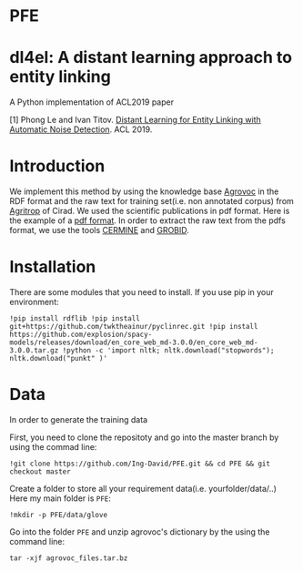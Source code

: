 # PFE
# dl4el: A distant learning approach to entity linking
A Python implementation of ACL2019 paper

[1] Phong Le and Ivan Titov. [Distant Learning for Entity Linking with Automatic Noise Detection](https://arxiv.org/abs/1905.07189). ACL 2019.

# Introduction

We implement this method by using the knowledge base [Agrovoc](https://agrovoc.fao.org/agrovocReleases/agrovoc_2021-05-04_core.rdf.zip) in the RDF format and the raw text for training set(i.e. non annotated corpus) from [Agritrop](https://agritrop.cirad.fr/) of Cirad. We used the scientific publications in pdf format. Here is the example of a [pdf format](http://agritrop.cirad.fr/557447/1/document_557447.pdf). In order to extract the raw text from the pdfs format, we use the tools [CERMINE](https://github.com/CeON/CERMINE) and [GROBID](https://github.com/kermitt2/grobid).

# Installation

There are some modules that you need to install. If you use pip in your environment:

`!pip install rdflib
!pip install git+https://github.com/twktheainur/pyclinrec.git
!pip install https://github.com/explosion/spacy-models/releases/download/en_core_web_md-3.0.0/en_core_web_md-3.0.0.tar.gz
!python -c 'import nltk; nltk.download("stopwords"); nltk.download("punkt" )'`





# Data

In order to generate the training data

First, you need to clone the repositoty and go into the master branch by using the commad line:

`!git clone https://github.com/Ing-David/PFE.git && cd PFE && git checkout master`

Create a folder to store all your requirement data(i.e. yourfolder/data/..) Here my main folder is `PFE`:

`!mkdir -p PFE/data/glove`

Go into the folder `PFE` and unzip agrovoc's dictionary by the using the command line:

`tar -xjf agrovoc_files.tar.bz`








